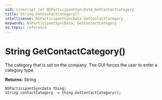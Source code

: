 ```yaml
---
uid: crmscript_ref_NSParticipantSyncData_GetContactCategory
title: String GetContactCategory()
intellisense: NSParticipantSyncData.GetContactCategory
keywords: NSParticipantSyncData, GetContactCategory
so.topic: reference
---
```


# String GetContactCategory()

The category that is set on the company. The GUI forces the user to enter a category type

**Returns:** String

```crmscript
NSParticipantSyncData thing;
String contactCategory  = thing.GetContactCategory();
```

